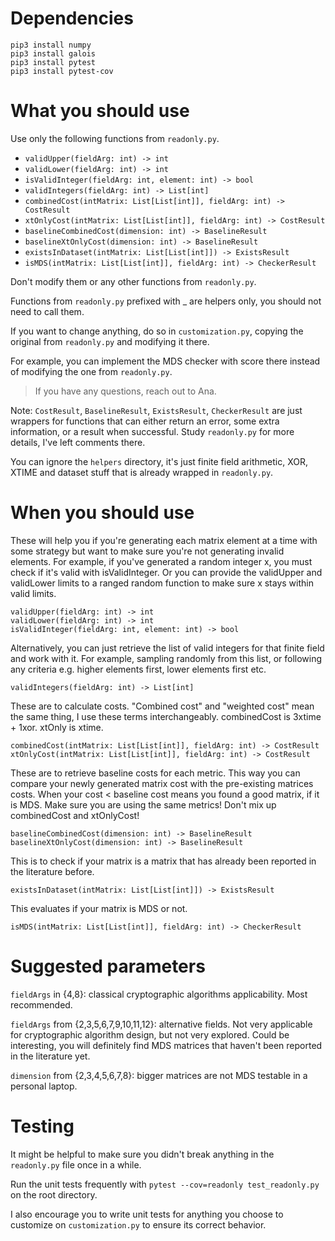 # Dependencies

```
pip3 install numpy
pip3 install galois
pip3 install pytest
pip3 install pytest-cov
```

# What you should use
Use only the following functions from `readonly.py`.

- `validUpper(fieldArg: int) -> int`
- `validLower(fieldArg: int) -> int`
- `isValidInteger(fieldArg: int, element: int) -> bool`
- `validIntegers(fieldArg: int) -> List[int]`
- `combinedCost(intMatrix: List[List[int]], fieldArg: int) -> CostResult`
- `xtOnlyCost(intMatrix: List[List[int]], fieldArg: int) -> CostResult`
- `baselineCombinedCost(dimension: int) -> BaselineResult`
- `baselineXtOnlyCost(dimension: int) -> BaselineResult`
- `existsInDataset(intMatrix: List[List[int]]) -> ExistsResult`
- `isMDS(intMatrix: List[List[int]], fieldArg: int) -> CheckerResult`

Don't modify them or any other functions from `readonly.py`.

Functions from `readonly.py` prefixed with _ are helpers only, you should not need to call them.

If you want to change anything, do so in `customization.py`, copying the original from `readonly.py` and modifying it there.

For example, you can implement the MDS checker with score there instead of modifying the one from `readonly.py`.

> If you have any questions, reach out to Ana.

Note: `CostResult`, `BaselineResult`, `ExistsResult`, `CheckerResult` are just wrappers for functions that can either return an error, some extra information, or a result when successful. Study `readonly.py` for more details, I've left comments there.

You can ignore the `helpers` directory, it's just finite field arithmetic, XOR, XTIME and dataset stuff that is already wrapped in `readonly.py`.

# When you should use

These will help you if you're generating each matrix element at a time with some strategy but want to make sure you're not generating invalid elements.
For example, if you've generated a random integer x, you must check if it's valid with isValidInteger.
Or you can provide the validUpper and validLower limits to a ranged random function to make sure x stays within valid limits.

```
validUpper(fieldArg: int) -> int
validLower(fieldArg: int) -> int
isValidInteger(fieldArg: int, element: int) -> bool
```

Alternatively, you can just retrieve the list of valid integers for that finite field and work with it.
For example, sampling randomly from this list, or following any criteria e.g. higher elements first, lower elements first etc.

```
validIntegers(fieldArg: int) -> List[int]
```

These are to calculate costs. "Combined cost" and "weighted cost" mean the same thing, I use these terms interchangeably.
combinedCost is 3xtime + 1xor.
xtOnly is xtime.

```
combinedCost(intMatrix: List[List[int]], fieldArg: int) -> CostResult
xtOnlyCost(intMatrix: List[List[int]], fieldArg: int) -> CostResult
```

These are to retrieve baseline costs for each metric.
This way you can compare your newly generated matrix cost with the pre-existing matrices costs.
When your cost < baseline cost means you found a good matrix, if it is MDS.
Make sure you are using the same metrics! Don't mix up combinedCost and xtOnlyCost!

```
baselineCombinedCost(dimension: int) -> BaselineResult
baselineXtOnlyCost(dimension: int) -> BaselineResult
```

This is to check if your matrix is a matrix that has already been reported in the literature before.

```
existsInDataset(intMatrix: List[List[int]]) -> ExistsResult
```

This evaluates if your matrix is MDS or not.

```
isMDS(intMatrix: List[List[int]], fieldArg: int) -> CheckerResult
```

# Suggested parameters

`fieldArgs` in {4,8}: classical cryptographic algorithms applicability. Most recommended.

`fieldArgs` from {2,3,5,6,7,9,10,11,12}: alternative fields. Not very applicable for cryptographic algorithm design, but not very explored. Could be interesting, you will definitely find MDS matrices that haven't been reported in the literature yet.

`dimension` from {2,3,4,5,6,7,8}: bigger matrices are not MDS testable in a personal laptop.

# Testing

It might be helpful to make sure you didn't break anything in the `readonly.py` file once in a while. 

Run the unit tests frequently with `pytest --cov=readonly test_readonly.py` on the root directory.

I also encourage you to write unit tests for anything you choose to customize on `customization.py` to ensure its correct behavior.

